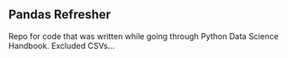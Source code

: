## Pandas Refresher

Repo for code that was written while going through Python Data Science Handbook. Excluded CSVs...